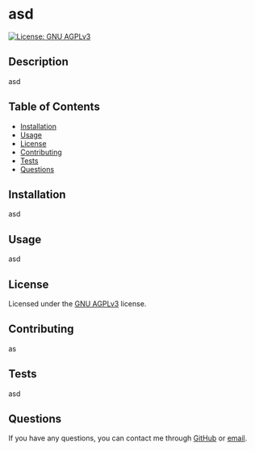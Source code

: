 # asd
[![License: GNU AGPLv3](https://img.shields.io/badge/License-AGPL%20v3-blue.svg)](https://www.gnu.org/licenses/agpl-3.0)

## Description
asd

## Table of Contents
* [Installation](#installation)
* [Usage](#usage)
* [License](#license)
* [Contributing](#contributing)
* [Tests](#tests)
* [Questions](#questions)

## Installation
asd

## Usage
asd

## License
  Licensed under the [GNU AGPLv3](https://www.gnu.org/licenses/agpl-3.0) license.
  

## Contributing
as

## Tests
asd

## Questions
If you have any questions, you can contact me through [GitHub](https://github.com/asdasd) or [email](mailto:sdadaad@asdad.com).
